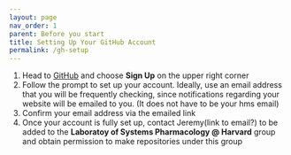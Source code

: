 ```yaml
---
layout: page
nav_order: 1
parent: Before you start
title: Setting Up Your GitHub Account
permalink: /gh-setup
---
```


1. Head to [GitHub](github.com) and choose **Sign Up** on the upper right corner
2. Follow the prompt to set up your account. Ideally, use an email address that you will be frequently checking, since notifications regarding your website will be emailed to you. (It does not have to be your hms email)
3. Confirm your email address via the emailed link
4. Once your account is fully set up, contact Jeremy(link to email?) to be added to the **Laboratoy of Systems Pharmacology @ Harvard** group and obtain permission to make repositories under this group
